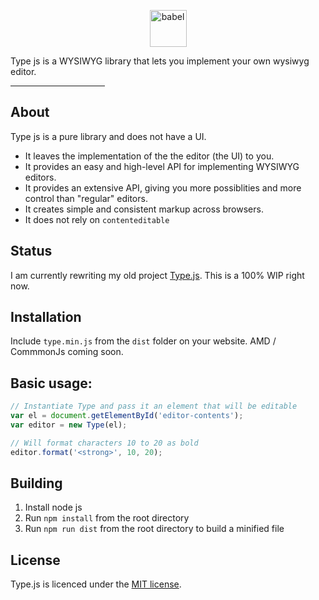 <p align="center">
  <img alt="babel" src="https://raw.githubusercontent.com/LukasBombach/new-type-js/master/demo/images/logo@2x.png" height="59">

  Type js is a WYSIWYG library that lets you implement your own wysiwyg editor.
</p>

<hr width="30%" height="1" align="center">

## About

Type js is a pure library and does not have a UI.

* It leaves the implementation of the the editor (the UI) to you.
* It provides an easy and high-level API for implementing WYSIWYG editors.
* It provides an extensive API, giving you more possiblities and more control than "regular" editors.
* It creates simple and consistent markup across browsers.
* It does not rely on `contenteditable`

## Status

I am currently rewriting my old project [Type.js](https://github.com/LukasBombach/Type.js). 
This is a 100% WIP right now.

## Installation

Include `type.min.js` from the `dist` folder on your website. AMD / CommmonJs coming soon.

## Basic usage:

```javascript
// Instantiate Type and pass it an element that will be editable
var el = document.getElementById('editor-contents');
var editor = new Type(el);

// Will format characters 10 to 20 as bold
editor.format('<strong>', 10, 20);
```

## Building

1. Install node js
2. Run `npm install` from the root directory
3. Run `npm run dist` from the root directory to build a minified file

## License

Type.js is licenced under the [MIT license](https://github.com/LukasBombach/new-type-js/blob/master/LICENSE).
